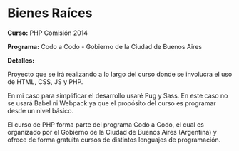 <h1>Bienes Raíces</h1>
<p><b>Curso:</b> PHP Comisión 2014</p>
<p><b>Programa:</b> Codo a Codo - Gobierno de la Ciudad de Buenos Aires</p>
<p><b>Detalles:</b></p>
<p>Proyecto que se irá realizando a lo largo del curso donde se involucra el uso de HTML, CSS, JS y PHP.</p>
<p>En mi caso para simplificar el desarrollo usaré Pug y Sass. En este caso no se usará Babel ni Webpack ya que el propósito del curso es programar desde un nivel básico.</p>
<p>El curso de PHP forma parte del programa Codo a Codo, el cual es organizado por el Gobierno de la Ciudad de Buenos Aires (Argentina) y ofrece de forma gratuita cursos de distintos lenguajes de programación.</p>
